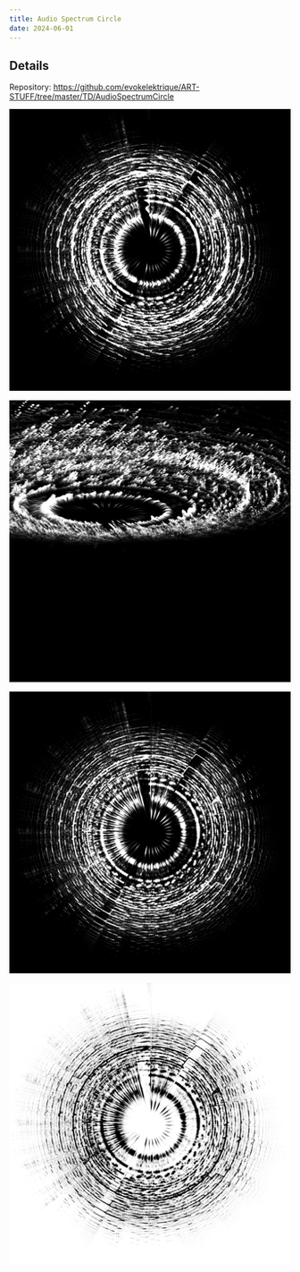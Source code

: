 ```yaml
---
title: Audio Spectrum Circle
date: 2024-06-01
---
```


## Details

Repository: <https://github.com/evokelektrique/ART-STUFF/tree/master/TD/AudioSpectrumCircle>

!['3D Spectrum'](https://github.com/evokelektrique/ART-STUFF/blob/master/TD/AudioSpectrumCircle/Exports/AudioSpectrumCircle.0.jpg?raw=true)

!['3D Spectrum from another view'](https://github.com/evokelektrique/ART-STUFF/blob/master/TD/AudioSpectrumCircle/Exports/AudioSpectrumCircle.4.jpg?raw=true)

!['2D Spectrum'](https://github.com/evokelektrique/ART-STUFF/blob/master/TD/AudioSpectrumCircle/Exports/AudioSpectrumCircle.1.jpg?raw=true)

!['2D with white background'](https://github.com/evokelektrique/ART-STUFF/blob/master/TD/AudioSpectrumCircle/Exports/AudioSpectrumCircle.2.jpg?raw=true)